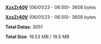 [**XzxZr40V**](/data/XzxZr40V.txt) (06/01/23 - 06:50)- 3608 bytes

[**XzxZr40V**](/data/XzxZr40V.txt) (06/01/23 - 06:50)- 3608 bytes

**Total Datas**: 3051

**Total Size**: 19.53 MB / 19.5 MB
